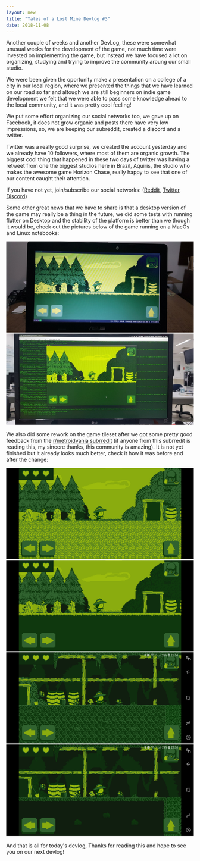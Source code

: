 ```yaml
---
layout: new
title: "Tales of a Lost Mine Devlog #3"
date: 2018-11-08
---
```


Another couple of weeks and another DevLog, these were somewhat unusual weeks for the development of the game, not much time were invested on implementing the game, but instead we have focused a lot on organizing, studying and trying to improve the community aroung our small studio.

We were been given the oportunity make a presentation on a college of a city in our local region, where we presented the things that we have learned on our road so far and altough we are still beginners on indie game development we felt that we were able to pass some knowledge ahead to the local community, and it was pretty cool feeling!

We put some effort organizing our social networks too, we gave up on Facebook, it does not grow organic and posts there have very low impressions, so, we are keeping our subreddit, created a discord and a twitter.

Twitter was a really good surprise, we created the account yesterday and we already have 10 followers, where most of them are organic growth. The biggest cool thing that happened in these two days of twitter was having a retweet from one the biggest studios here in Brazil, Aquiris, the studio who makes the awesome game Horizon Chase, really happy to see that one of our content caught their attention.

If you have not yet, join/subscribe our social networks: ([Reddit](https://www.reddit.com/r/fireslime), [Twitter](https://twitter.com/Fireslime4), [Discord](https://discord.gg/jzM7vPP))

Some other great news that we have to share is that a desktop version of the game may really be a thing in the future, we did some tests with running flutter on Desktop and the stability of the platform is better than we though it would be, check out the pictures below of the game running on a MacOs and Linux notebooks:

<img src="/assets/imgs/news/20191108/tales_on_linux.jpg" />
<img src="/assets/imgs/news/20191108/tales_on_mac.jpg" />

We also did some rework on the game tileset after we got some pretty good feedback from the [r/metroidvania subrredit](https://www.reddit.com/r/metroidvania) (if anyone from this subrredit is reading this, my sincere thanks, this community is amazing). It is not yet finished but it already looks much better, check it how it was before and after the change:

<img src="/assets/imgs/news/20191108/Print3.jpg" />
<img src="/assets/imgs/news/20191108/Print1.jpg" />

<img src="/assets/imgs/news/20191108/Print4.jpg" />
<img src="/assets/imgs/news/20191108/Print2.jpg" />

And that is all for today's devlog, Thanks for reading this and hope to see you on our next devlog!
